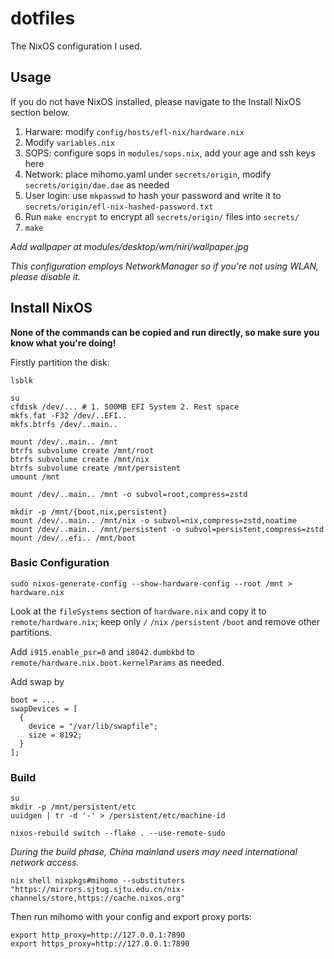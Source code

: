 # dotfiles

The NixOS configuration I used.

## Usage
If you do not have NixOS installed, please navigate to the Install NixOS section below.  

1. Harware: modify `config/hosts/efl-nix/hardware.nix`
2. Modify `variables.nix`
3. SOPS: configure sops in `modules/sops.nix`, add your age and ssh keys here
4. Network: place mihomo.yaml under `secrets/origin`, modify `secrets/origin/dae.dae` as needed
5. User login: use `mkpasswd` to hash your password and write it to `secrets/origin/efl-nix-hashed-password.txt`
6. Run `make encrypt` to encrypt all `secrets/origin/` files into `secrets/`
7. `make`

*Add wallpaper at modules/desktop/wm/niri/wallpaper.jpg*

*This configuration employs NetworkManager so if you're not using WLAN, please disable it.*

## Install NixOS

**None of the commands can be copied and run directly, so make sure you know what you're doing!**

Firstly partition the disk:

```shell
lsblk

su
cfdisk /dev/... # 1. 500MB EFI System 2. Rest space
mkfs.fat -F32 /dev/..EFI..
mkfs.btrfs /dev/..main..

mount /dev/..main.. /mnt
btrfs subvolume create /mnt/root
btrfs subvolume create /mnt/nix
btrfs subvolume create /mnt/persistent
umount /mnt

mount /dev/..main.. /mnt -o subvol=root,compress=zstd

mkdir -p /mnt/{boot,nix,persistent}
mount /dev/..main.. /mnt/nix -o subvol=nix,compress=zstd,noatime
mount /dev/..main.. /mnt/persistent -o subvol=persistent,compress=zstd
mount /dev/..efi.. /mnt/boot
```

### Basic Configuration

```shell
sudo nixos-generate-config --show-hardware-config --root /mnt > hardware.nix
```

Look at the `fileSystems` section of `hardware.nix` and copy it to `remote/hardware.nix`; keep only `/` `/nix` `/persistent` `/boot` and remove other partitions.

Add `i915.enable_psr=0` and `i8042.dumbkbd` to `remote/hardware.nix.boot.kernelParams` as needed.

Add swap by

```shell
boot = ...
swapDevices = [
  {
    device = "/var/lib/swapfile";
    size = 8192;
  }
];
```

### Build

```shell
su
mkdir -p /mnt/persistent/etc
uuidgen | tr -d '-' > /persistent/etc/machine-id
```

```shell
nixos-rebuild switch --flake . --use-remote-sudo
```

*During the build phase, China mainland users may need international network access.*
```shell
nix shell nixpkgs#mihomo --substituters "https://mirrors.sjtug.sjtu.edu.cn/nix-channels/store,https://cache.nixos.org"
```
Then run mihomo with your config and export proxy ports:
```shell
export http_proxy=http://127.0.0.1:7890
export https_proxy=http://127.0.0.1:7890
```